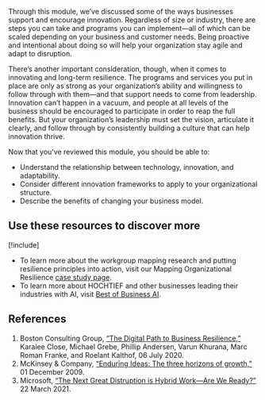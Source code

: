 Through this module, we’ve discussed some of the ways businesses support and encourage innovation. Regardless of size or industry, there are steps you can take and programs you can implement—all of which can be scaled depending on your business and customer needs. Being proactive and intentional about doing so will help your organization stay agile and adapt to disruption.

There’s another important consideration, though, when it comes to innovating and long-term resilience. The programs and services you put in place are only as strong as your organization’s ability and willingness to follow through with them—and that support needs to come from leadership. Innovation can’t happen in a vacuum, and people at all levels of the business should be encouraged to participate in order to reap the full benefits. But your organization’s leadership must set the vision, articulate it clearly, and follow through by consistently building a culture that can help innovation thrive.

Now that you’ve reviewed this module, you should be able to:

* Understand the relationship between technology, innovation, and adaptability.
* Consider different innovation frameworks to apply to your organizational structure.
* Describe the benefits of changing your business model.

## Use these resources to discover more

[!include[](../../../includes/open-link-in-new-tab-note.md)]

* To learn more about the workgroup mapping research and putting resilience principles into action, visit our Mapping Organizational Resilience [case study page](https://www.microsoft.com/research/group/societal-resilience/articles/case-study-mapping-organizational-resilience/).
* To learn more about HOCHTIEF and other businesses leading their industries with AI, visit [Best of Business AI](https://businessai.microsoft.com/).

## References

1. Boston Consulting Group, [“The Digital Path to Business Resilience,”](https://www.bcg.com/publications/2020/digital-path-to-business-resilience) Karalee Close, Michael Grebe, Phillip Andersen, Varun Khurana, Marc Roman Franke, and Roelant Kalthof, 06 July 2020.
1. McKinsey & Company, [“Enduring Ideas: The three horizons of growth,”](https://www.mckinsey.com/business-functions/strategy-and-corporate-finance/our-insights/enduring-ideas-the-three-horizons-of-growth) 01 December 2009.
1. Microsoft, [“The Next Great Distruption is Hybrid Work—Are We Ready?”](https://www.microsoft.com/en-us/worklab/work-trend-index/hybrid-work) 22 March 2021.  

